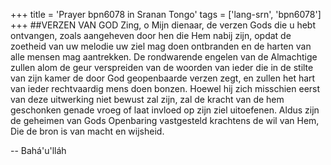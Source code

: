 +++
title = 'Prayer bpn6078 in Sranan Tongo'
tags = ['lang-srn', 'bpn6078']
+++
##VERZEN VAN GOD 
Zing, o Mijn dienaar, de verzen Gods die u hebt ontvangen, zoals aangeheven door hen die Hem nabij zijn, opdat de zoetheid van uw melodie uw ziel mag doen ontbranden en de harten van alle mensen mag aantrekken. De rondwarende engelen van de Almachtige zullen alom de geur verspreiden van de woorden van ieder die in de stilte van zijn kamer de door God geopenbaarde verzen zegt, en zullen het hart van ieder rechtvaardig mens doen bonzen. 
Hoewel hij zich misschien eerst van deze uitwerking niet bewust zal zijn, zal de kracht van de hem geschonken genade vroeg of laat invloed op zijn ziel uitoefenen. Aldus zijn de geheimen van Gods Openbaring vastgesteld krachtens de wil van Hem, Die de bron is van macht en wijsheid.

-- Bahá'u'lláh
